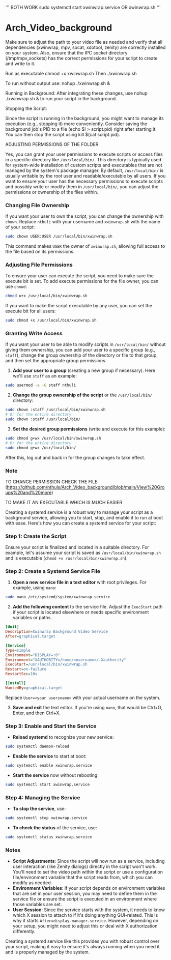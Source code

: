 '''
BOTH WORK
sudo systemctl start xwinwrap.service
OR
xwinwrap.sh
'''

# Arch_Video_background

Make sure to adjust the path to your video file as needed and verify that all dependencies (xwinwrap, mpv, socat, xdotool, zenity) are correctly installed on your system. Also, ensure that the IPC socket directory (/tmp/mpv_sockets) has the correct permissions for your script to create and write to it.


Run as executable chmod +x xwinwrap.sh
Then ./xwinwrap.sh


To run without output use:
nohup ./xwinwrap.sh &

Running in Background: 
  After integrating these changes, use nohup ./xwinwrap.sh & to run your script in the background.

Stopping the Script: 

  Since the script is running in the background, you might want to manage its execution (e.g., stopping it) more     conveniently. Consider saving the background job's PID to a file (echo $! > script.pid) right after starting it. You   can then stop the script using kill $(cat script.pid).

ADJUSTING PERMISSIONS OF THE FOLDER 

Yes, you can grant your user permissions to execute scripts or access files in a specific directory like `/usr/local/bin/`. This directory is typically used for system-wide installation of custom scripts and executables that are not managed by the system's package manager. By default, `/usr/local/bin/` is usually writable by the root user and readable/executable by all users. If you want to ensure your user has the necessary permissions to execute scripts and possibly write or modify them in `/usr/local/bin/`, you can adjust the permissions or ownership of the files within.

### Changing File Ownership

If you want your user to own the script, you can change the ownership with `chown`. Replace `nthuli` with your username and `xwinwrap.sh` with the name of your script:

```bash
sudo chown USER:USER /usr/local/bin/xwinwrap.sh
```

This command makes `USER` the owner of `xwinwrap.sh`, allowing full access to the file based on its permissions.

### Adjusting File Permissions

To ensure your user can execute the script, you need to make sure the execute bit is set. To add execute permissions for the file owner, you can use `chmod`:

```bash
chmod u+x /usr/local/bin/xwinwrap.sh
```

If you want to make the script executable by any user, you can set the execute bit for all users:

```bash
sudo chmod +x /usr/local/bin/xwinwrap.sh
```

### Granting Write Access

If you want your user to be able to modify scripts in `/usr/local/bin/` without giving them ownership, you can add your user to a specific group (e.g., `staff`), change the group ownership of the directory or file to that group, and then set the appropriate group permissions.

1. **Add your user to a group** (creating a new group if necessary). Here we'll use `staff` as an example:

```bash
sudo usermod -a -G staff nthuli
```

2. **Change the group ownership of the script** or the `/usr/local/bin/` directory:

```bash
sudo chown :staff /usr/local/bin/xwinwrap.sh
# Or for the entire directory
sudo chown :staff /usr/local/bin/
```

3. **Set the desired group permissions** (write and execute for this example):

```bash
sudo chmod g+wx /usr/local/bin/xwinwrap.sh
# Or for the entire directory
sudo chmod g+wx /usr/local/bin/
```

After this, log out and back in for the group changes to take effect.

### Note 

TO CHANGE PERMISSION CHECK THE FILE:(https://github.com/nthuls/Arch_Video_background/blob/main/View%20Groups%20and%20more)

TO MAKE IT AN EXECUTABLE WHICH IS MUCH EASIER

Creating a systemd service is a robust way to manage your script as a background service, allowing you to start, stop, and enable it to run at boot with ease. Here's how you can create a systemd service for your script:

### Step 1: Create the Script

Ensure your script is finalized and located in a suitable directory. For example, let's assume your script is saved as `/usr/local/bin/xwinwrap.sh` and is executable (`chmod +x /usr/local/bin/xwinwrap.sh`).

### Step 2: Create a Systemd Service File

1. **Open a new service file in a text editor** with root privileges. For example, using `nano`:

```bash
sudo nano /etc/systemd/system/xwinwrap.service
```

2. **Add the following content** to the service file. Adjust the `ExecStart` path if your script is located elsewhere or needs specific environment variables or paths.

```ini
[Unit]
Description=Xwinwrap Background Video Service
After=graphical.target

[Service]
Type=simple
Environment="DISPLAY=:0"
Environment="XAUTHORITY=/home/<username>/.Xauthority"
ExecStart=/usr/local/bin/xwinwrap.sh
Restart=on-failure
RestartSec=10s

[Install]
WantedBy=graphical.target

```

Replace `User=<your usersname>` with your actual username on the system.

3. **Save and exit** the text editor. If you're using `nano`, that would be Ctrl+O, Enter, and then Ctrl+X.

### Step 3: Enable and Start the Service

- **Reload systemd** to recognize your new service:

```bash
sudo systemctl daemon-reload
```

- **Enable the service** to start at boot:

```bash
sudo systemctl enable xwinwrap.service
```

- **Start the service** now without rebooting:

```bash
sudo systemctl start xwinwrap.service
```

### Step 4: Managing the Service

- **To stop the service**, use:

```bash
sudo systemctl stop xwinwrap.service
```

- **To check the status** of the service, use:

```bash
sudo systemctl status xwinwrap.service
```

### Notes

- **Script Adjustments**: Since the script will now run as a service, including user interaction (like Zenity dialogs) directly in the script won't work. You'll need to set the video path within the script or use a configuration file/environment variable that the script reads from, which you can modify as needed.
- **Environment Variables**: If your script depends on environment variables that are set in your user session, you may need to define them in the service file or ensure the script is executed in an environment where those variables are set.
- **User Session**: Since the service starts with the system, it needs to know which X session to attach to if it's doing anything GUI-related. This is why it starts `After=display-manager.service`. However, depending on your setup, you might need to adjust this or deal with X authorization differently.

Creating a systemd service like this provides you with robust control over your script, making it easy to ensure it's always running when you need it and is properly managed by the system.
